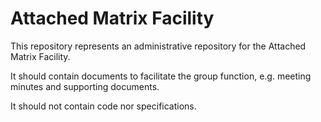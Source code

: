 
# Attached Matrix Facility

This repository represents an administrative repository for the Attached Matrix Facility.


It should contain documents to facilitate the group function, e.g. meeting minutes and supporting documents.


It should not contain code nor specifications.
